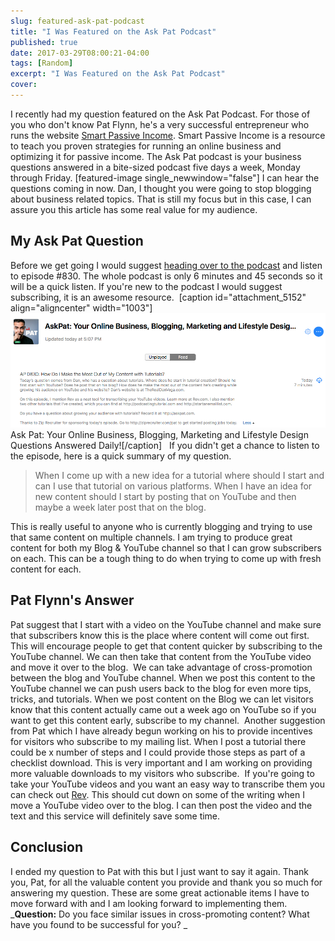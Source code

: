 ```yaml
---
slug: featured-ask-pat-podcast
title: "I Was Featured on the Ask Pat Podcast"
published: true
date: 2017-03-29T08:00:21-04:00
tags: [Random]
excerpt: "I Was Featured on the Ask Pat Podcast"
cover: 
---
```


I recently had my question featured on the Ask Pat Podcast. For those of you who don't know Pat Flynn, he's a very successful entrepreneur who runs the website [Smart Passive Income](https://www.smartpassiveincome.com). Smart Passive Income is a resource to teach you proven strategies for running an online business and optimizing it for passive income. The Ask Pat podcast is your business questions answered in a bite-sized podcast five days a week, Monday through Friday. \[featured-image single\_newwindow="false"\] I can hear the questions coming in now. Dan, I thought you were going to stop blogging about business related topics. That is still my focus but in this case, I can assure you this article has some real value for my audience.  

## My Ask Pat Question

Before we get going I would suggest [heading over to the podcast](https://www.smartpassiveincome.com/ask-pat/) and listen to episode #830. The whole podcast is only 6 minutes and 45 seconds so it will be a quick listen. If you're new to the podcast I would suggest subscribing, it is an awesome resource.  \[caption id="attachment\_5152" align="aligncenter" width="1003"\][![Ask Pat](./ask_pat_podcast.png)](./ask_pat_podcast.png) Ask Pat: Your Online Business, Blogging, Marketing and Lifestyle Design Questions Answered Daily!\[/caption\]   If you didn't get a chance to listen to the episode, here is a quick summary of my question. 

> When I come up with a new idea for a tutorial where should I start and can I use that tutorial on various platforms. When I have an idea for new content should I start by posting that on YouTube and then maybe a week later post that on the blog.

This is really useful to anyone who is currently blogging and trying to use that same content on multiple channels. I am trying to produce great content for both my Blog & YouTube channel so that I can grow subscribers on each. This can be a tough thing to do when trying to come up with fresh content for each. 

## Pat Flynn's Answer

Pat suggest that I start with a video on the YouTube channel and make sure that subscribers know this is the place where content will come out first. This will encourage people to get that content quicker by subscribing to the YouTube channel. We can then take that content from the YouTube video and move it over to the blog.  We can take advantage of cross-promotion between the blog and YouTube channel. When we post this content to the YouTube channel we can push users back to the blog for even more tips, tricks, and tutorials. When we post content on the Blog we can let visitors know that this content actually came out a week ago on YouTube so if you want to get this content early, subscribe to my channel.  Another suggestion from Pat which I have already begun working on his to provide incentives for visitors who subscribe to my mailing list. When I post a tutorial there could be x number of steps and I could provide those steps as part of a checklist download. This is very important and I am working on providing more valuable downloads to my visitors who subscribe.  If you're going to take your YouTube videos and you want an easy way to transcribe them you can check out [Rev](https://www.rev.com/). This should cut down on some of the writing when I move a YouTube video over to the blog. I can then post the video and the text and this service will definitely save some time. 

## Conclusion

I ended my question to Pat with this but I just want to say it again. Thank you, Pat, for all the valuable content you provide and thank you so much for answering my question. These are some great actionable items I have to move forward with and I am looking forward to implementing them.  _**Question:** Do you face similar issues in cross-promoting content? What have you found to be successful for you? _